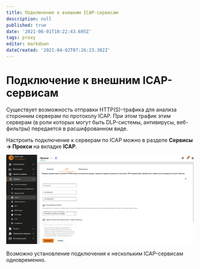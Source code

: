 ```yaml
---
title: Подключение к внешним ICAP-сервисам
description: null
published: true
date: '2021-06-01T10:22:43.605Z'
tags: proxy
editor: markdown
dateCreated: '2021-04-02T07:26:23.302Z'
---
```


# Подключение к внешним ICAP-сервисам

Существует возможность отправки HTTP\(S\)-трафика для анализа сторонним серверам по протоколу ICAP. При этом трафик этим серверам \(в роли которых могут быть DLP-системы, антивирусы, веб-фильтры\) передается в расшифрованном виде.

Настроить подключение к серверам по ICAP можно в разделе **Сервисы -&gt; Прокси** на вкладке **ICAP**.

![](../../.gitbook/assets/add_icap9-11.png)

Возможно установление подключения к нескольким ICAP-сервисам одновременно.

